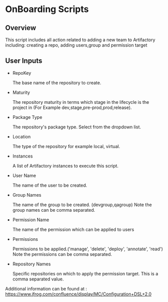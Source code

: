 OnBoarding Scripts
=============

Overview
--------

This script includes all action related to adding a new team to Artifactory including: 
creating a repo, adding users,group and permission target

User Inputs
-----------

- RepoKey

  The base name of the repository to create.
  
- Maturity

  The repository maturity in terms which stage in the lifecycle is the project in (For Example dev,stage,pre-prod,prod,release).

- Package Type

  The repository's package type. Select from the dropdown list.
  
- Location
   
   The type of the repository for example local, virtual.

- Instances

  A list of Artifactory instances to execute this script.

- User Name

   The name of the user to be created.

- Group Names

   The name of the group to be created. (devgroup,qagroup)
   Note the group names can be comma separated.

- Permission Name

   The name of the permission which can be applied to users

- Permissions

   Permissions to be applied.('manage', 'delete', 'deploy', 'annotate', 'read') 
   Note the permissions can be comma separated.

- Repository Names

    Specific repositories on which to apply the permission target. This is a comma separated value.

Additional information can be found at : https://www.jfrog.com/confluence/display/MC/Configuration+DSL+2.0
